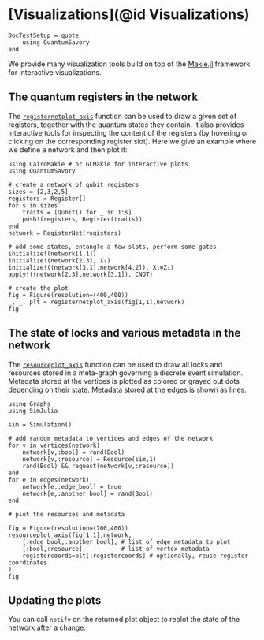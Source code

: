 # [Visualizations](@id Visualizations)

```@meta
DocTestSetup = quote
    using QuantumSavory
end
```

We provide many visualization tools build on top of the [Makie.jl](https://docs.makie.org/stable/) framework for interactive visualizations.

## The quantum registers in the network

The [`registernetplot_axis`](@ref) function can be used to draw a given set of registers, together with the quantum states they contain. It also provides interactive tools for inspecting the content of the registers (by hovering or clicking on the corresponding register slot). Here we give an example where we define a network and then plot it:

```@example vis
using CairoMakie # or GLMakie for interactive plots
using QuantumSavory

# create a network of qubit registers
sizes = [2,3,2,5]
registers = Register[]
for s in sizes
    traits = [Qubit() for _ in 1:s]
    push!(registers, Register(traits))
end
network = RegisterNet(registers)

# add some states, entangle a few slots, perform some gates
initialize!(network[1,1])
initialize!(network[2,3], X₁)
initialize!((network[3,1],network[4,2]), X₁⊗Z₂)
apply!((network[2,3],network[3,1]), CNOT)

# create the plot
fig = Figure(resolution=(400,400))
_, _, plt = registernetplot_axis(fig[1,1],network)
fig
```

## The state of locks and various metadata in the network

The [`resourceplot_axis`](@ref) function can be used to draw all locks and resources stored in a meta-graph governing a discrete event simulation. Metadata stored at the vertices is plotted as colored or grayed out dots depending on their state. Metadata stored at the edges is shown as lines.

```@example vis
using Graphs
using SimJulia

sim = Simulation()

# add random metadata to vertices and edges of the network
for v in vertices(network)
    network[v,:bool] = rand(Bool)
    network[v,:resource] = Resource(sim,1)
    rand(Bool) && request(network[v,:resource])
end
for e in edges(network)
    network[e,:edge_bool] = true
    network[e,:another_bool] = rand(Bool)
end

# plot the resources and metadata

fig = Figure(resolution=(700,400))
resourceplot_axis(fig[1,1],network,
    [:edge_bool,:another_bool], # list of edge metadata to plot
    [:bool,:resource],          # list of vertex metadata
    registercoords=plt[:registercoords] # optionally, reuse register coordinates
)
fig
```

## Updating the plots

 You can call `notify` on the returned plot object to replot the state of the network after a change.